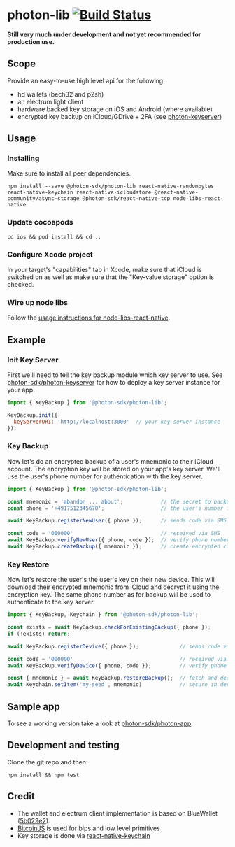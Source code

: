 # photon-lib [![Build Status](https://travis-ci.org/photon-sdk/photon-lib.svg?branch=master)](https://travis-ci.org/photon-sdk/photon-lib)

**Still very much under development and not yet recommended for production use.**

## Scope

Provide an easy-to-use high level api for the following:

* hd wallets (bech32 and p2sh)
* an electrum light client
* hardware backed key storage on iOS and Android (where available)
* encrypted key backup on iCloud/GDrive + 2FA (see [photon-keyserver](https://github.com/photon-sdk/photon-keyserver))

## Usage

### Installing

Make sure to install all peer dependencies.

```
npm install --save @photon-sdk/photon-lib react-native-randombytes react-native-keychain react-native-icloudstore @react-native-community/async-storage @photon-sdk/react-native-tcp node-libs-react-native
```

### Update cocoapods

```
cd ios && pod install && cd ..
```

### Configure Xcode project

In your target's "capabilities" tab in Xcode, make sure that iCloud is switched on as well as make sure that the "Key-value storage" option is checked.

### Wire up node libs

Follow the [usage instructions for node-libs-react-native](https://github.com/parshap/node-libs-react-native#usage).

## Example

### Init Key Server

First we'll need to tell the key backup module which key server to use. See [photon-sdk/photon-keyserver](https://github.com/photon-sdk/photon-keyserver) for how to deploy a key server instance for your app.

```js
import { KeyBackup } from '@photon-sdk/photon-lib';

KeyBackup.init({
  keyServerURI: 'http://localhost:3000'  // your key server instance
});
```

### Key Backup

Now let's do an encrypted backup of a user's mnemonic to their iCloud account. The encryption key will be stored on your app's key server. We'll use the user's phone number for authentication with the key server.

```js
import { KeyBackup } from '@photon-sdk/photon-lib';

const mnemonic = 'abandon ... about';            // the secret to backup
const phone = '+4917512345678';                  // the user's number for 2FA

await KeyBackup.registerNewUser({ phone });      // sends code via SMS

const code = '000000'                            // received via SMS
await KeyBackup.verifyNewUser({ phone, code });  // verify phone number
await KeyBackup.createBackup({ mnemonic });      // create encrypted cloud backup
```

### Key Restore

Now let's restore the user's the user's key on their new device. This will download their encrypted mnemonic from iCloud and decrypt it using the encryption key. The same phone number as for backup will be used to authenticate to the key server.

```js
import { KeyBackup, Keychain } from '@photon-sdk/photon-lib';

const exists = await KeyBackup.checkForExistingBackup({ phone });
if (!exists) return;

await KeyBackup.registerDevice({ phone });             // sends code via SMS

const code = '000000'                                  // received via SMS
await KeyBackup.verifyDevice({ phone, code });         // verify phone number

const { mnemonic } = await KeyBackup.restoreBackup();  // fetch and decrypt user's seed
await Keychain.setItem('my-seed', mnemonic)            // secure in device keychain

```

## Sample app

To see a working version take a look at [photon-sdk/photon-app](https://github.com/photon-sdk/photon-app).

## Development and testing

Clone the git repo and then:

```
npm install && npm test
```

## Credit

* The wallet and electrum client implementation is based on BlueWallet ([5b029e2](https://github.com/BlueWallet/BlueWallet/tree/5b029e2fa2f4875161b640d402edd79ada477021)).
* [BitcoinJS](https://github.com/bitcoinjs/bitcoinjs-lib) is used for bips and low level primitives
* Key storage is done via [react-native-keychain](https://github.com/oblador/react-native-keychain)
